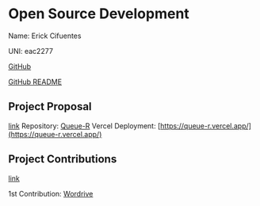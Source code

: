 # Open Source Development

Name: Erick Cifuentes

UNI: eac2277

[GitHub](https://github.com/ErickCif)

[GitHub README](https://github.com/ErickCif/ErickCif/blob/main/README.md)

## Project Proposal
[link](./projects/javascript/QueueR.md)
Repository: [Queue-R](https://github.com/ErickCif/queue-r)
Vercel Deployment: [https://queue-r.vercel.app/](https://queue-r.vercel.app/)

## Project Contributions
[link](./projects/javascript/Next-jsBug.md)

1st Contribution: [Wordrive](https://github.com/chen-sse/wordrive/pull/1)
